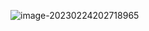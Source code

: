 ![image-20230224202718965](https://cdn.jsdelivr.net/gh/wangyuhubugui/BJYH_picture@main/img/image-20230224202718965.png)